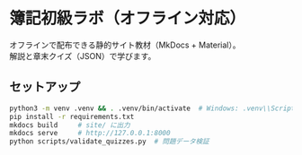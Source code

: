 # 簿記初級ラボ（オフライン対応）

オフラインで配布できる静的サイト教材（MkDocs + Material）。  
解説と章末クイズ（JSON）で学びます。

## セットアップ
```bash
python3 -m venv .venv && . .venv/bin/activate  # Windows: .venv\\Scripts\\activate
pip install -r requirements.txt
mkdocs build     # site/ に出力
mkdocs serve     # http://127.0.0.1:8000
python scripts/validate_quizzes.py  # 問題データ検証
